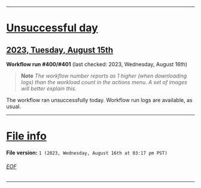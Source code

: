 
***

# [Unsuccessful day](#Unsuccessful-day)

## [2023, Tuesday, August 15th](#2023-Tuesday-August-15th)

**Workflow run #400/#401** (last checked: 2023, Wednesday, August 16th)

> **Note** _The workflow number reports as 1 higher (when downloading logs) than the workload count in the actions menu. A set of images will better explain this._

The workflow ran unsuccessfully today. Workflow run logs are available, as usual.

***

# [File info](#File-info)

**File version:** `1 (2023, Wednesday, August 16th at 03:17 pm PST)`

###### [EOF](#EOF)

***
